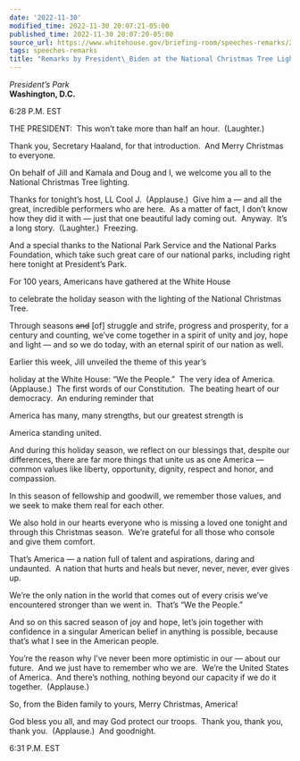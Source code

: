 ```yaml
---
date: '2022-11-30'
modified_time: 2022-11-30 20:07:21-05:00
published_time: 2022-11-30 20:07:20-05:00
source_url: https://www.whitehouse.gov/briefing-room/speeches-remarks/2022/11/30/remarks-by-president-biden-at-the-national-christmas-tree-lighting-ceremony/
tags: speeches-remarks
title: "Remarks by President\_Biden at the National Christmas Tree Lighting\_Ceremony"
---
```

 
*President’s Park*  
**Washington, D.C.**

6:28 P.M. EST

THE PRESIDENT:  This won’t take more than half an hour.  (Laughter.)

Thank you, Secretary Haaland, for that introduction.  And Merry
Christmas to everyone.

On behalf of Jill and Kamala and Doug and I, we welcome you all to the
National Christmas Tree lighting.

Thanks for tonight’s host, LL Cool J.  (Applause.)  Give him a — and all
the great, incredible performers who are here.  As a matter of fact, I
don’t know how they did it with — just that one beautiful lady coming
out.  Anyway.  It’s a long story.  (Laughter.)  Freezing. 

And a special thanks to the National Park Service and the National Parks
Foundation, which take such great care of our national parks, including
right here tonight at President’s Park.

For 100 years, Americans have gathered at the White House

to celebrate the holiday season with the lighting of the National
Christmas Tree.

Through seasons <s>and</s> \[of\] struggle and strife, progress and
prosperity, for a century and counting, we’ve come together in a spirit
of unity and joy, hope and light — and so we do today, with an eternal
spirit of our nation as well.

Earlier this week, Jill unveiled the theme of this year’s

holiday at the White House: “We the People.”  The very idea of America. 
(Applause.)  The first words of our Constitution.  The beating heart of
our democracy.  An enduring reminder that

America has many, many strengths, but our greatest strength is

America standing united.

And during this holiday season, we reflect on our blessings that,
despite our differences, there are far more things that unite us as one
America — common values like liberty, opportunity, dignity, respect and
honor, and compassion.

In this season of fellowship and goodwill, we remember those values, and
we seek to make them real for each other.

We also hold in our hearts everyone who is missing a loved one tonight
and through this Christmas season.  We’re grateful for all those who
console and give them comfort.

That’s America — a nation full of talent and aspirations, daring and
undaunted.  A nation that hurts and heals but never, never, never, ever
gives up.

We’re the only nation in the world that comes out of every crisis we’ve
encountered stronger than we went in.  That’s “We the People.”

And so on this sacred season of joy and hope, let’s join together with
confidence in a singular American belief in anything is possible,
because that’s what I see in the American people.

You’re the reason why I’ve never been more optimistic in our — about our
future.  And we just have to remember who we are.  We’re the United
States of America.  And there’s nothing, nothing beyond our capacity if
we do it together.  (Applause.) 

So, from the Biden family to yours, Merry Christmas, America! 

God bless you all, and may God protect our troops.  Thank you, thank
you, thank you.  (Applause.)  And goodnight.

6:31 P.M. EST
